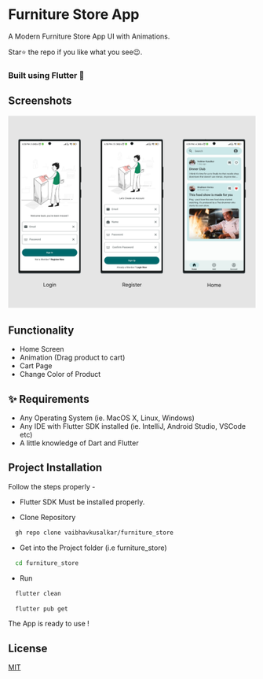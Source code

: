 # Furniture Store App
A Modern Furniture Store App UI with Animations.

Star⭐ the repo if you like what you see😉.
### Built using Flutter 💙

## Screenshots

![App Screenshots](https://github.com/vaibhavkusalkar/social_media/blob/016fba530e8a420ca9181de795c3a1a9b4d3b4e4/Mockups/Screen1.png)

## Functionality
* Home Screen
* Animation (Drag product to cart)
* Cart Page
* Change Color of Product


## ✨ Requirements

* Any Operating System (ie. MacOS X, Linux, Windows)
* Any IDE with Flutter SDK installed (ie. IntelliJ, Android Studio, VSCode etc)
* A little knowledge of Dart and Flutter

## Project Installation
Follow the steps properly -

- Flutter SDK Must be installed properly.

- Clone Repository
```bash
  gh repo clone vaibhavkusalkar/furniture_store
```

- Get into the Project folder (i.e furniture_store)
```bash
  cd furniture_store
```

- Run
```bash
  flutter clean
```
```bash
  flutter pub get
```

The App is ready to use !
## License

[MIT](https://choosealicense.com/licenses/mit/)

